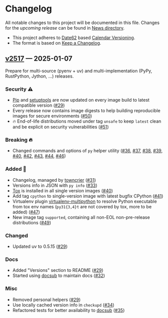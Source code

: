 # Changelog

All notable changes to this project will be documented in this file. Changes for the *upcoming release* can be found in [News directory](https://github.com/makukha/multipython/tree/main/news.d).

* This project adheres to [Date62](http://github.com/date62/date62-python) based [Calendar Versioning](https://calver.org).
* The format is based on [Keep a Changelog](https://keepachangelog.com/en/1.0.0/).

<!-- towncrier release notes start -->

## [v2517](https://github.com/makukha/multipython/releases/tag/v2517) — 2025-01-07

Prepare for multi-source (pyenv + uv) and multi-implementation (PyPy, RustPython, Jython, ...) releases.

### Security ⚠️

- [Pip](https://pip.pypa.io) and [setuptools](https://setuptools.pypa.io) are now updated on every image build to latest compatible version ([#29](https://github.com/makukha/multipython/issues/29))
- Every release now contains image digests to help building reproducible images for secure environments ([#50](https://github.com/makukha/multipython/issues/50))
- 🔥 End-of-life distributions moved under tag `unsafe` to keep `latest` clean and be explicit on security vulnerabilities ([#51](https://github.com/makukha/multipython/issues/51))

### Breaking 🔥

- Changed commands and options of `py` helper utility  ([#36](https://github.com/makukha/multipython/issues/36), [#37](https://github.com/makukha/multipython/issues/37), [#38](https://github.com/makukha/multipython/issues/38), [#39](https://github.com/makukha/multipython/issues/39), [#40](https://github.com/makukha/multipython/issues/40), [#42](https://github.com/makukha/multipython/issues/42), [#43](https://github.com/makukha/multipython/issues/43), [#44](https://github.com/makukha/multipython/issues/44), [#46](https://github.com/makukha/multipython/issues/46))

### Added 🌿

- Changelog, managed by [towncrier](https://towncrier.readthedocs.io) ([#31](https://github.com/makukha/multipython/issues/31))
- Versions info in JSON with `py info` ([#33](https://github.com/makukha/multipython/issues/33))
- [Tox](http://tox.wiki) is installed in all single version images ([#40](https://github.com/makukha/multipython/issues/40))
- Add tag `cpython` to single-version image with latest bugfix CPython ([#41](https://github.com/makukha/multipython/issues/41))
- Virtualenv plugin [virtualenv-multipython](https://github.com/makukha/virtualenv-multipython) to resolve Python executable from tox env names (`py31{3,4}t` are not covered by tox, more to be added) ([#47](https://github.com/makukha/multipython/issues/47))
- New image tag `supported`, containing all non-EOL non-pre-release distributions ([#49](https://github.com/makukha/multipython/issues/49))

### Changed

- Updated uv to 0.5.15 ([#29](https://github.com/makukha/multipython/issues/29))

### Docs

- Added "Versions" section to README ([#29](https://github.com/makukha/multipython/issues/29))
- Started using [docsub](https://github.com/makukha/docsub) to maintain docs ([#32](https://github.com/makukha/multipython/issues/32))

### Misc

- Removed personal helpers ([#29](https://github.com/makukha/multipython/issues/29))
- Use locally cached version info in `checkupd` ([#34](https://github.com/makukha/multipython/issues/34))
- Refactored tests for better availability to [docsub](https://github.com/makukha/docsub) ([#35](https://github.com/makukha/multipython/issues/35))
